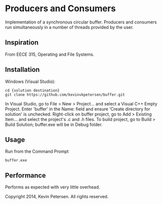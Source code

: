 Producers and Consumers
============

Implementation of a synchronous circular buffer. Producers and consumers run simultaneously in a number of threads provided by the user.

Inspiration
------------

From EECE 315, Operating and File Systems.

Installation
------------

Windows (Visual Studio):

    cd {solution destination}
    git clone https://github.com/kevinvkpetersen/buffer.git

In Visual Studio, go to File > New > Project... and select a Visual C++ Empty Project. Enter 'buffer' in the Name: field and ensure 'Create directory for solution' is unchecked. Right-click on buffer project, go to Add > Existing Item... and select the project's .c and .h files. To build project, go to Build > Build Solution; buffer.exe will be in Debug folder. 

Usage
------------

Run from the Command Prompt

    buffer.exe

Performance
------------

Performs as expected with very little overhead.

Copyright 2014, Kevin Petersen. All rights reserved.